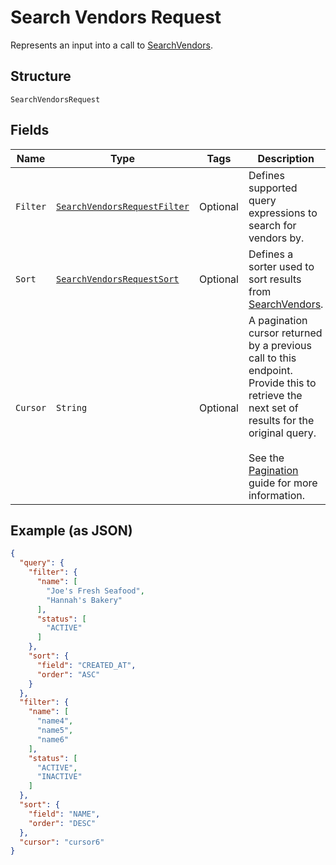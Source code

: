 
# Search Vendors Request

Represents an input into a call to [SearchVendors](../../doc/api/vendors.md#search-vendors).

## Structure

`SearchVendorsRequest`

## Fields

| Name | Type | Tags | Description | Getter |
|  --- | --- | --- | --- | --- |
| `Filter` | [`SearchVendorsRequestFilter`](../../doc/models/search-vendors-request-filter.md) | Optional | Defines supported query expressions to search for vendors by. | SearchVendorsRequestFilter getFilter() |
| `Sort` | [`SearchVendorsRequestSort`](../../doc/models/search-vendors-request-sort.md) | Optional | Defines a sorter used to sort results from [SearchVendors](../../doc/api/vendors.md#search-vendors). | SearchVendorsRequestSort getSort() |
| `Cursor` | `String` | Optional | A pagination cursor returned by a previous call to this endpoint.<br>Provide this to retrieve the next set of results for the original query.<br><br>See the [Pagination](https://developer.squareup.com/docs/working-with-apis/pagination) guide for more information. | String getCursor() |

## Example (as JSON)

```json
{
  "query": {
    "filter": {
      "name": [
        "Joe's Fresh Seafood",
        "Hannah's Bakery"
      ],
      "status": [
        "ACTIVE"
      ]
    },
    "sort": {
      "field": "CREATED_AT",
      "order": "ASC"
    }
  },
  "filter": {
    "name": [
      "name4",
      "name5",
      "name6"
    ],
    "status": [
      "ACTIVE",
      "INACTIVE"
    ]
  },
  "sort": {
    "field": "NAME",
    "order": "DESC"
  },
  "cursor": "cursor6"
}
```

